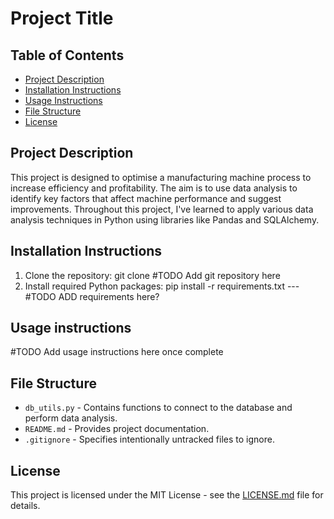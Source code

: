 # Project Title

## Table of Contents
- [Project Description](#project-description)
- [Installation Instructions](#installation-instructions)
- [Usage Instructions](#usage-instructions)
- [File Structure](#file-structure)
- [License](#license)

## Project Description
This project is designed to optimise a manufacturing machine process to increase efficiency and profitability. The aim is to use data analysis to identify key factors that affect machine performance and suggest improvements. Throughout this project, I've learned to apply various data analysis techniques in Python using libraries like Pandas and SQLAlchemy.

## Installation Instructions
1. Clone the repository: git clone #TODO Add git repository here
2. Install required Python packages: pip install -r requirements.txt --- #TODO ADD requirements here?

## Usage instructions 
#TODO Add usage instructions here once complete

## File Structure
- `db_utils.py` - Contains functions to connect to the database and perform data analysis.
- `README.md` - Provides project documentation.
- `.gitignore` - Specifies intentionally untracked files to ignore.

## License
This project is licensed under the MIT License - see the [LICENSE.md](LICENSE) file for details.

